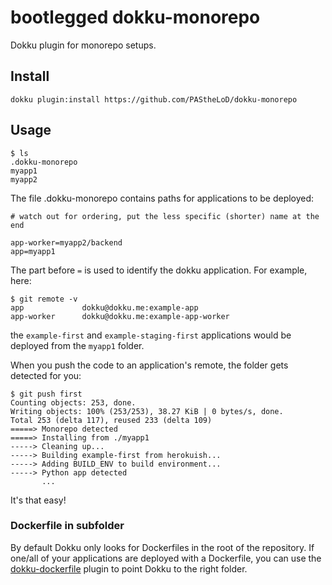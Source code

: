 bootlegged dokku-monorepo
===============

Dokku plugin for monorepo setups.

## Install

```
dokku plugin:install https://github.com/PAStheLoD/dokku-monorepo
```

## Usage

```
$ ls
.dokku-monorepo
myapp1
myapp2
```

The file .dokku-monorepo contains paths for applications to be deployed:
```
# watch out for ordering, put the less specific (shorter) name at the end

app-worker=myapp2/backend
app=myapp1
```

The part before `=` is used to identify the dokku application. For example, here:
```
$ git remote -v
app             dokku@dokku.me:example-app
app-worker      dokku@dokku.me:example-app-worker
```

the `example-first` and `example-staging-first` applications would be deployed from the `myapp1` folder.

When you push the code to an application's remote, the folder gets detected for you:
```
$ git push first
Counting objects: 253, done.
Writing objects: 100% (253/253), 38.27 KiB | 0 bytes/s, done.
Total 253 (delta 117), reused 233 (delta 109)
=====> Monorepo detected
=====> Installing from ./myapp1
-----> Cleaning up...
-----> Building example-first from herokuish...
-----> Adding BUILD_ENV to build environment...
-----> Python app detected
       ...
```

It's that easy!

### Dockerfile in subfolder

By default Dokku only looks for Dockerfiles in the root of the repository. If one/all of your applications are deployed with a Dockerfile, you can use the [dokku-dockerfile](https://github.com/mimischi/dokku-dockerfile) plugin to point Dokku to the right folder.
